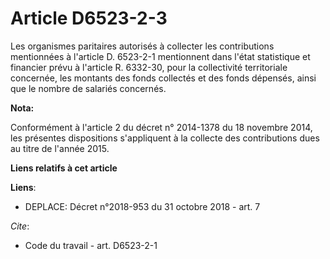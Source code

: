 # Article D6523-2-3

Les organismes paritaires autorisés à collecter les contributions mentionnées à l'article D. 6523-2-1 mentionnent dans l'état
statistique et financier prévu à l'article R. 6332-30, pour la collectivité territoriale concernée, les montants des fonds
collectés et des fonds dépensés, ainsi que le nombre de salariés concernés.

**Nota:**

Conformément à l'article 2 du décret n° 2014-1378 du 18 novembre 2014, les présentes dispositions s'appliquent à la collecte
des contributions dues au titre de l'année 2015.

**Liens relatifs à cet article**

**Liens**:

  - DEPLACE: Décret n°2018-953 du 31 octobre 2018 - art. 7

_Cite_:

  - Code du travail - art. D6523-2-1
